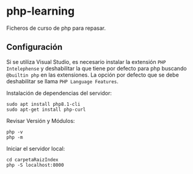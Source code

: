 # php-learning

Ficheros de curso de php para repasar.

## Configuración

Si se utiliza Visual Studio, es necesario instalar la extensión `PHP Intelephense` y deshabilitar la que tiene por defecto para php buscando `@builtin php` en las extensiones. La opción por defecto que se debe deshabilitar se llama `PHP Language Features`.

Instalación de dependencias del servidor:

```
sudo apt install php8.1-cli
sudo apt-get install php-curl
```

Revisar Versión y Módulos:

```
php -v
php -m
```

Iniciar el servidor local:

```
cd carpetaRaizIndex
php -S localhost:8000
```
